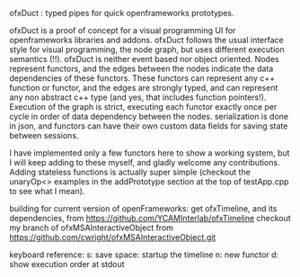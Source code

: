 ofxDuct : typed pipes for quick openframeworks prototypes.

ofxDuct is a proof of concept for a visual programming UI for openframeworks libraries and addons. 
ofxDuct follows the usual interface style for visual programming, the node graph, but uses different execution semantics (!!).
ofxDuct is neither event based nor object oriented. Nodes represent functors, and the edges between the nodes indicate the data dependencies of these functors. These functors can represent any c++ function or functor, and the edges are strongly typed, and can represent any non abstract c++ type (and yes, that includes function pointers!). 
Execution of the graph is strict, executing each functor exactly once per cycle in order of data dependency between the nodes.
serialization is done in json, and functors can have their own custom data fields for saving state between sessions. 

I have implemented only a few functors  here to show a working system, but I will keep adding to these myself, and gladly welcome any contributions. Adding stateless functions is actually super simple (checkout the unaryOp<> examples in the addPrototype section at the top of  testApp.cpp to see what I mean).

building for current version of openFrameworks:
get ofxTimeline, and its dependencies,  from  https://github.com/YCAMInterlab/ofxTimeline
checkout my branch of ofxMSAInteractiveObject from https://github.com/cwright/ofxMSAInteractiveObject.git

keyboard reference:
s: save
space: startup the timeline
n: new functor
d: show execution order at stdout



